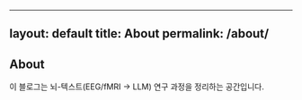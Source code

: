 
---
layout: default
title: About
permalink: /about/
---
<h2>About</h2>
<p>이 블로그는 뇌-텍스트(EEG/fMRI → LLM) 연구 과정을 정리하는 공간입니다.</p>
